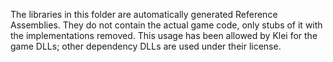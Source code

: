 The libraries in this folder are automatically generated Reference Assemblies. They do not contain the actual game code, only stubs of it with the implementations removed. This usage has been allowed by Klei for the game DLLs; other dependency DLLs are used under their license.
